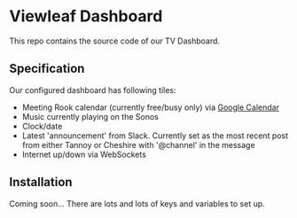 # Viewleaf Dashboard

This repo contains the source code of our TV Dashboard.

## Specification

Our configured dashboard has following tiles:

- Meeting Rook calendar (currently free/busy only) via [Google Calendar](https://google.com/calendar)
- Music currently playing on the Sonos
- Clock/date
- Latest 'announcement' from Slack. Currently set as the most recent post from either Tannoy or Cheshire with '@channel' in the message
- Internet up/down via WebSockets

## Installation

Coming soon... There are lots and lots of keys and variables to set up.